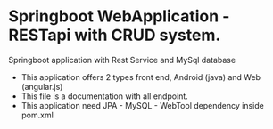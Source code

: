 # Springboot WebApplication - RESTapi with CRUD system.
Springboot application with Rest Service and MySql database 

- This application offers 2 types front end, Android (java) and Web (angular.js)
- This file is a documentation with all endpoint.
- This application need JPA - MySQL - WebTool dependency inside pom.xml

